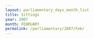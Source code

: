 ```yaml
---
layout: parliamentary_days_month_list
title: Sittings
year: 2007
month: FEBRUARY
permalink: /parliamentary/2007/Feb/
---
```



